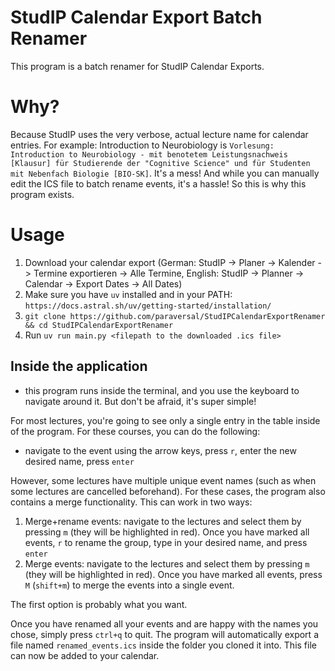 # StudIP Calendar Export Batch Renamer

This program is a batch renamer for StudIP Calendar Exports.

# Why?

Because StudIP uses the very verbose, actual lecture name for calendar entries. For example: Introduction to Neurobiology is `Vorlesung: Introduction to Neurobiology - mit benotetem Leistungsnachweis [Klausur] für Studierende der "Cognitive Science" und für Studenten mit Nebenfach Biologie [BIO-SK]`. It's a mess! And while you can manually edit the ICS file to batch rename events, it's a hassle! So this is why this program exists.

# Usage

1. Download your calendar export (German: StudIP -> Planer -> Kalender -> Termine exportieren -> Alle Termine, English: StudIP -> Planner -> Calendar -> Export Dates -> All Dates)
3. Make sure you have `uv` installed and in your PATH: `https://docs.astral.sh/uv/getting-started/installation/`
2. `git clone https://github.com/paraversal/StudIPCalendarExportRenamer && cd StudIPCalendarExportRenamer`
4. Run `uv run main.py <filepath to the downloaded .ics file>`

## Inside the application

- this program runs inside the terminal, and you use the keyboard to navigate around it. But don't be afraid, it's super simple!

For most lectures, you're going to see only a single entry in the table inside of the program. For these courses, you can do the following: 

- navigate to the event using the arrow keys, press `r`, enter the new desired name, press `enter`

However, some lectures have multiple unique event names (such as when some lectures are cancelled beforehand). For these cases, the program also contains a merge functionality. This can work in two ways:

1. Merge+rename events: navigate to the lectures and select them by pressing `m` (they will be highlighted in red). Once you have marked all events, `r` to rename the group, type in your desired name, and press `enter`
2. Merge events: navigate to the lectures and select them by pressing `m` (they will be highlighted in red). Once you have marked all events, press `M` (`shift+m`) to merge the events into a single event.

The first option is probably what you want.

Once you have renamed all your events and are happy with the names you chose, simply press `ctrl+q` to quit. The program will automatically export a file named `renamed_events.ics` inside the folder you cloned it into. This file can now be added to your calendar.